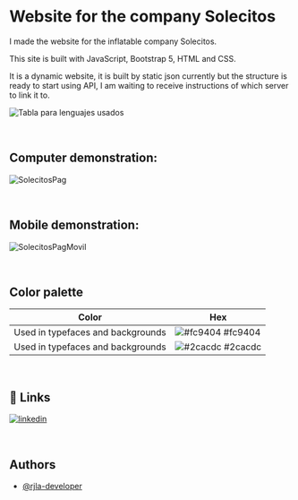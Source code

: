 # Website for the company Solecitos

I made the website for the inflatable company Solecitos. </br>

This site is built with JavaScript, Bootstrap 5, HTML and CSS. </br>

It is a dynamic website, it is built by static json currently but the structure is ready to start using API, I am waiting to receive instructions of which server to link it to. </br>

![Tabla para lenguajes usados](https://user-images.githubusercontent.com/83847147/235214884-9ce7b151-1142-4bfc-ba6b-3693311ca2f4.svg)


</br>

## Computer demonstration:
![SolecitosPag](https://user-images.githubusercontent.com/83847147/235210888-79ec9e2a-5020-4be9-ae59-c41e0b215d8c.gif)


</br>

## Mobile demonstration: 
![SolecitosPagMovil](https://user-images.githubusercontent.com/83847147/235215629-3cb807cc-2e56-4784-ae1d-24341299fd89.gif)


</br>


## Color palette

| Color             | Hex                                                                |
| ----------------- | ------------------------------------------------------------------ |
| Used in typefaces and backgrounds | ![#fc9404](https://via.placeholder.com/10/fc9404?text=+) #fc9404 |
| Used in typefaces and backgrounds | ![#2cacdc](https://via.placeholder.com/10/2cacdc?text=+) #2cacdc |

</br>

## 🔗 Links

[![linkedin](https://img.shields.io/badge/linkedin-0A66C2?style=for-the-badge&logo=linkedin&logoColor=white)](https://www.linkedin.com/in/rjla-developer/)

</br>

## Authors

- [@rjla-developer](https://www.github.com/rjla-developer)
